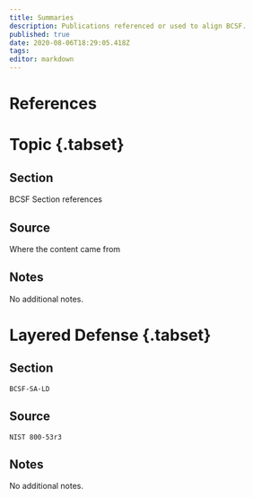 ```yaml
---
title: Summaries
description: Publications referenced or used to align BCSF. 
published: true
date: 2020-08-06T18:29:05.418Z
tags: 
editor: markdown
---
```


# References


# Topic {.tabset}
## Section 

BCSF Section references

## Source

Where the content came from

## Notes

No additional notes.

# Layered Defense {.tabset}
## Section 

`BCSF-SA-LD`

## Source

`NIST 800-53r3`

## Notes

No additional notes.